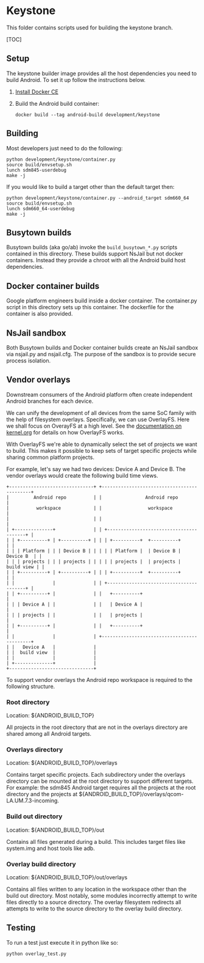 # Keystone

This folder contains scripts used for building the keystone branch.

[TOC]

## Setup

The keystone builder image provides all the host dependencies
you need to build Android. To set it up follow the instructions
below.

1. [Install Docker CE](https://www.docker.com/community-edition)

1. Build the Android build container:

   ```
   docker build --tag android-build development/keystone
   ```

## Building

Most developers just need to do the following:

```
python development/keystone/container.py
source build/envsetup.sh
lunch sdm845-userdebug
make -j
```

If you would like to build a target other than the default target then:

```
python development/keystone/container.py --android_target sdm660_64
source build/envsetup.sh
lunch sdm660_64-userdebug
make -j
```

## Busytown builds

Busytown builds (aka go/ab) invoke the ```build_busytown_*.py``` scripts contained
in this directory. These builds support NsJail but not docker containers.
Instead they provide a chroot with all the Android build host dependencies.

## Docker container builds

Google platform engineers build inside a docker container. The container.py
script in this directory sets up this container. The dockerfile for the
container is also provided.

## NsJail sandbox

Both Busytown builds and Docker container builds create an NsJail sandbox via
nsjail.py and nsjail.cfg. The purpose of the sandbox is to provide secure
process isolation.

## Vendor overlays

Downstream consumers of the Android platform often create independent Android
branches for each device.

We can unify the development of all devices from the same SoC family with the help
of filesystem overlays. Specifically, we can use OverlayFS. Here we shall focus
on OverayFS at a high level. See the 
[documentation on kernel.org](https://www.kernel.org/doc/Documentation/filesystems/overlayfs.txt)
for details on how OverlayFS works.

With OverlayFS we're able to dynamically select the set of projects
we want to build. This makes it possible to keep sets of
target specific projects while sharing common platform projects.

For example, let's say we had two devices: Device A and Device B.
The vendor overlays would create the following build time views.

```
+-------------------------------+ +--------------------------------------------+
|         Android repo          | |                Android repo                |
|          workspace            | |                 workspace                  |
|                               | |                                            |
| +--------------+              | | +----------------------------------------+ |
| | +----------+ | +----------+ | | | +----------+  +----------+             | |
| | | Platform | | | Device B | | | | | Platform |  | Device B |   Device B  | |
| | | projects | | | projects | | | | | projects |  | projects |  build view | |
| | +----------+ | +----------+ | | | +----------+  +----------+             | |
| |              |              | | +----------------------------------------+ |
| | +----------+ |              | |   +----------+                             |
| | | Device A | |              | |   | Device A |                             |
| | | projects | |              | |   | projects |                             |
| | +----------+ |              | |   +----------+                             |
| |              |              | +--------------------------------------------+
| |   Device A   |              |
| |  build view  |              |
| |              |              |
| +--------------+              |
+-------------------------------+
```

To support vendor overlays the Android repo workspace is required to the
following structure.

### Root directory

Location: ${ANDROID_BUILD_TOP}

All projects in the root directory that are not in the overlays
directory are shared among all Android targets.

### Overlays directory

Location: ${ANDROID_BUILD_TOP}/overlays

Contains target specific projects. Each subdirectory under the overlays
directory can be mounted at the root directory to support different targets.
For example: the sdm845 Android target requires all the projects at
the root directory and the projects at
${ANDROID_BUILD_TOP}/overlays/qcom-LA.UM.7.3-incoming.

### Build out directory

Location: ${ANDROID_BUILD_TOP}/out

Contains all files generated during a build. This includes target files
like system.img and host tools like adb.

### Overlay build directory

Location: ${ANDROID_BUILD_TOP}/out/overlays

Contains all files written to any location in the workspace other than
the build out directory.  Most notably, some modules incorrectly attempt to
write files directly to a source directory. The overlay filesystem
redirects all attempts to write to the source directory to the overlay
build directory.

## Testing

To run a test just execute it in python like so:

```
python overlay_test.py
```
